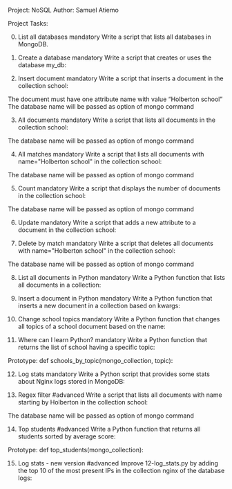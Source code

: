 Project: NoSQL 
Author: Samuel Atiemo

Project Tasks:


0. List all databases
mandatory
Write a script that lists all databases in MongoDB.

1. Create a database
mandatory
Write a script that creates or uses the database my_db:


2. Insert document
mandatory
Write a script that inserts a document in the collection school:

The document must have one attribute name with value “Holberton school”
The database name will be passed as option of mongo command

3. All documents
mandatory
Write a script that lists all documents in the collection school:

The database name will be passed as option of mongo command

4. All matches
mandatory
Write a script that lists all documents with name="Holberton school" in the collection school:

The database name will be passed as option of mongo command

5. Count
mandatory
Write a script that displays the number of documents in the collection school:

The database name will be passed as option of mongo command

6. Update
mandatory
Write a script that adds a new attribute to a document in the collection school:

7. Delete by match
mandatory
Write a script that deletes all documents with name="Holberton school" in the collection school:

The database name will be passed as option of mongo command

8. List all documents in Python
mandatory
Write a Python function that lists all documents in a collection:

9. Insert a document in Python
mandatory
Write a Python function that inserts a new document in a collection based on kwargs:

10. Change school topics
mandatory
Write a Python function that changes all topics of a school document based on the name:

11. Where can I learn Python?
mandatory
Write a Python function that returns the list of school having a specific topic:

Prototype: def schools_by_topic(mongo_collection, topic):

12. Log stats
mandatory
Write a Python script that provides some stats about Nginx logs stored in MongoDB:

13. Regex filter
#advanced
Write a script that lists all documents with name starting by Holberton in the collection school:

The database name will be passed as option of mongo command


14. Top students
#advanced
Write a Python function that returns all students sorted by average score:

Prototype: def top_students(mongo_collection):

15. Log stats - new version
#advanced
Improve 12-log_stats.py by adding the top 10 of the most present IPs in the collection nginx of the database logs:


